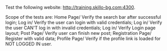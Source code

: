 Test the following website: http://training.skillo-bg.com:4300. 

Scope of the tests are:
Home Page/ Verify the search bar after successful login;
Log in/ Verify the user can login with valid credentials;
Log in/ Verify the user CAN'T log in with invalid credentials;
Log in/ Verify Login page layout;
Post Page/ Verify user can finish new post;
Registration Page/ Register with valid data;
Profile Page/ Verify if the profile link is loaded for NOT LOGGED IN user.
